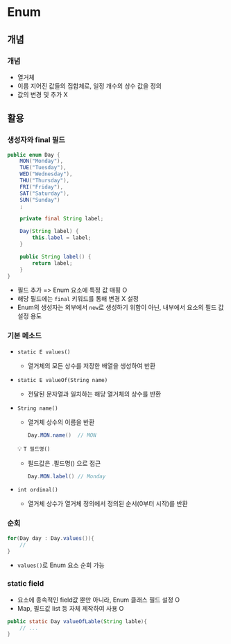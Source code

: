 # Enum



## 개념



### 개념

- 열거체
- 이름 지어진 값들의 집합체로, 일정 개수의 상수 값을 정의
- 값의 변경 및 추가 X



## 활용



### 생성자와 final 필드

```java
public enum Day {
    MON("Monday"),
    TUE("Tuesday"),
    WED("Wednesday"),
    THU("Thursday"),
    FRI("Friday"),
    SAT("Saturday"),
    SUN("Sunday")
    ;

    private final String label;

    Day(String label) {
        this.label = label;
    }

    public String label() {
        return label;
    }
}
```

- 필드 추가 => Enum 요소에 특정 값 매핑 O
- 해당 필드에는 `final` 키워드를 통해 변경 X 설정
- Enum의 생성자는 외부에서 `new`로 생성하기 위함이 아닌, 내부에서 요소의 필드 값 설정 용도



### 기본 메소드

- `static E values()`
  - 열거체의 모든 상수를 저장한 배열을 생성하여 반환
  
- `static E valueOf(String name)`
  - 전달된 문자열과 일치하는 해당 열거체의 상수를 반환
  
- `String name()`
  - 열거체 상수의 이름을 반환

    ```java
    Day.MON.name()  // MON
    ```
  
  :bulb: `T 필드명()`
  
  - 필드값은 .필드명() 으로 접근
  
    ```java
    Day.MON.label() // Monday
    ```
  
- `int ordinal()`

  - 열거체 상수가 열거체 정의에서 정의된 순서(0부터 시작)를 반환

    

### 순회

```java
for(Day day : Day.values()){
    //
}
```

- `values()`로 Enum 요소 순회 가능



### static field

- 요소에 종속적인 field값 뿐만 아니라, Enum 클래스 필드 설정 O
- Map, 필드값 list 등 자체 제작하여 사용 O

```java
public static Day valueOfLable(String lable){
    // ...
}
```



